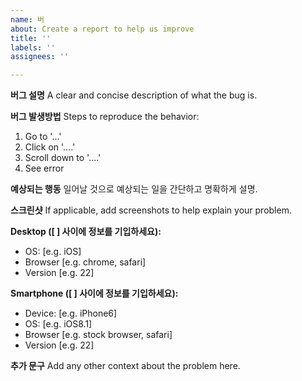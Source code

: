 ```yaml
---
name: 버
about: Create a report to help us improve
title: ''
labels: ''
assignees: ''

---
```


**버그 설명**
A clear and concise description of what the bug is.

**버그 발생방법**
Steps to reproduce the behavior:
1. Go to '...'
2. Click on '....'
3. Scroll down to '....'
4. See error

**예상되는 행동**
일어날 것으로 예상되는 일을 간단하고 명확하게 설명.

**스크린샷**
If applicable, add screenshots to help explain your problem.

**Desktop ([ ] 사이에 정보를 기입하세요):**
 - OS: [e.g. iOS]
 - Browser [e.g. chrome, safari]
 - Version [e.g. 22]

**Smartphone ([ ] 사이에 정보를 기입하세요):**
 - Device: [e.g. iPhone6]
 - OS: [e.g. iOS8.1]
 - Browser [e.g. stock browser, safari]
 - Version [e.g. 22]

**추가 문구**
Add any other context about the problem here.
